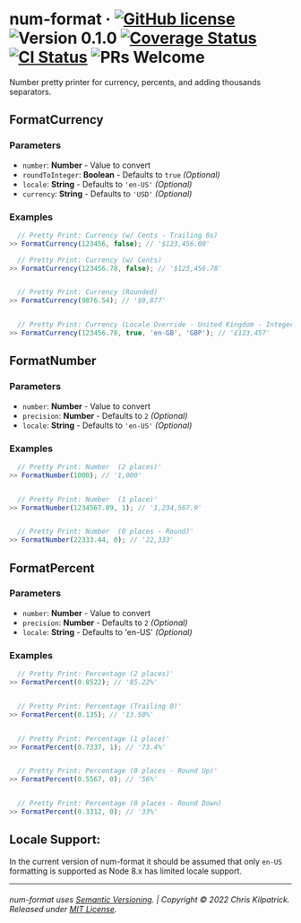 # num-format &middot; [![GitHub license](https://img.shields.io/badge/license-MIT-blue.svg)](https://opensource.org/licenses/MIT) ![Version 0.1.0](https://img.shields.io/badge/Version-0.1.0-blue.svg) [![Coverage Status](https://img.shields.io/coveralls/kilpatrick/num-format/master.svg?style=flat)](https://coveralls.io/github/kilpatrick/num-format?branch=master) [![CI Status](https://circleci.com/gh/kilpatrick/num-format.svg?style=svg)](https://circleci.com/gh/kilpatrick/num-format/) ![PRs Welcome](https://img.shields.io/badge/PRs-welcome-brightgreen.svg)


Number pretty printer for currency, percents, and adding thousands separators.

## FormatCurrency

### Parameters

- `number`: **Number** - Value to convert
- `roundToInteger`: **Boolean** - Defaults to `true` *(Optional)*
- `locale`: **String** - Defaults to `'en-US'` *(Optional)*
- `currency`: **String** - Defaults to `'USD'` *(Optional)*


### Examples

```javascript
  // Pretty Print: Currency (w/ Cents - Trailing 0s)
>> FormatCurrency(123456, false); // '$123,456.00'

  // Pretty Print: Currency (w/ Cents)
>> FormatCurrency(123456.78, false); // '$123,456.78'


  // Pretty Print: Currency (Rounded)
>> FormatCurrency(9876.54); // '$9,877'


  // Pretty Print: Currency (Locale Override - United Kingdom - Integer)
>> FormatCurrency(123456.78, true, 'en-GB', 'GBP'); // '£123,457'

```


## FormatNumber

### Parameters

- `number`: **Number** - Value to convert
- `precision`: **Number** - Defaults to `2` *(Optional)*
- `locale`: **String** - Defaults to `'en-US'` *(Optional)*


### Examples

```javascript
  // Pretty Print: Number  (2 places)'
>> FormatNumber(1000); // '1,000'


  // Pretty Print: Number  (1 place)'
>> FormatNumber(1234567.89, 1); // '1,234,567.9'


  // Pretty Print: Number  (0 places - Round)'
>> FormatNumber(22333.44, 0); // '22,333'
```



## FormatPercent

### Parameters

- `number`: **Number** - Value to convert
- `precision`: **Number** - Defaults to `2` *(Optional)*
- `locale`: **String** - Defaults to 'en-US' *(Optional)*


### Examples

```javascript
  // Pretty Print: Percentage (2 places)'
>> FormatPercent(0.8522); // '85.22%'


  // Pretty Print: Percentage (Trailing 0)'
>> FormatPercent(0.135); // '13.50%'


  // Pretty Print: Percentage (1 place)'
>> FormatPercent(0.7337, 1); // '73.4%'


  // Pretty Print: Percentage (0 places - Round Up)'
>> FormatPercent(0.5567, 0); // '56%'


  // Pretty Print: Percentage (0 places - Round Down)
>> FormatPercent(0.3312, 0); // '33%'
```


## Locale Support:

In the current version of num-format it should be assumed that only `en-US` formatting is supported as Node 8.x has limited locale support.


---
###### num-format uses [Semantic Versioning](https://semver.org). | Copyright © 2022 Chris Kilpatrick. Released under [MIT License](https://opensource.org/licenses/MIT).

